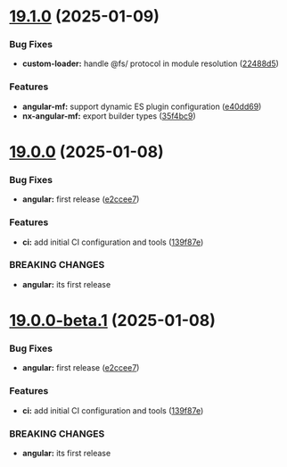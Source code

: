 # [19.1.0](https://github.com/klerick/nx-angular-mf/compare/v19.0.0...v19.1.0) (2025-01-09)


### Bug Fixes

* **custom-loader:** handle @fs/ protocol in module resolution ([22488d5](https://github.com/klerick/nx-angular-mf/commit/22488d5fee5818e04695967666f0a8979a36d09c))


### Features

* **angular-mf:** support dynamic ES plugin configuration ([e40dd69](https://github.com/klerick/nx-angular-mf/commit/e40dd6986a85993977dbe2d38aadc80f519038e0))
* **nx-angular-mf:** export builder types ([35f4bc9](https://github.com/klerick/nx-angular-mf/commit/35f4bc9b50499b627917624d16773a2fda7926cf))

# [19.0.0](https://github.com/klerick/nx-angular-mf/compare/v18.0.0...v19.0.0) (2025-01-08)


### Bug Fixes

* **angular:** first release ([e2ccee7](https://github.com/klerick/nx-angular-mf/commit/e2ccee73f130d08e56e49ced0042ba510ab12cfa))


### Features

* **ci:** add initial CI configuration and tools ([139f87e](https://github.com/klerick/nx-angular-mf/commit/139f87eec62409b306d8fde6638b2ed246924927))


### BREAKING CHANGES

* **angular:** its first release

# [19.0.0-beta.1](https://github.com/klerick/nx-angular-mf/compare/v18.0.0...v19.0.0-beta.1) (2025-01-08)


### Bug Fixes

* **angular:** first release ([e2ccee7](https://github.com/klerick/nx-angular-mf/commit/e2ccee73f130d08e56e49ced0042ba510ab12cfa))


### Features

* **ci:** add initial CI configuration and tools ([139f87e](https://github.com/klerick/nx-angular-mf/commit/139f87eec62409b306d8fde6638b2ed246924927))


### BREAKING CHANGES

* **angular:** its first release
